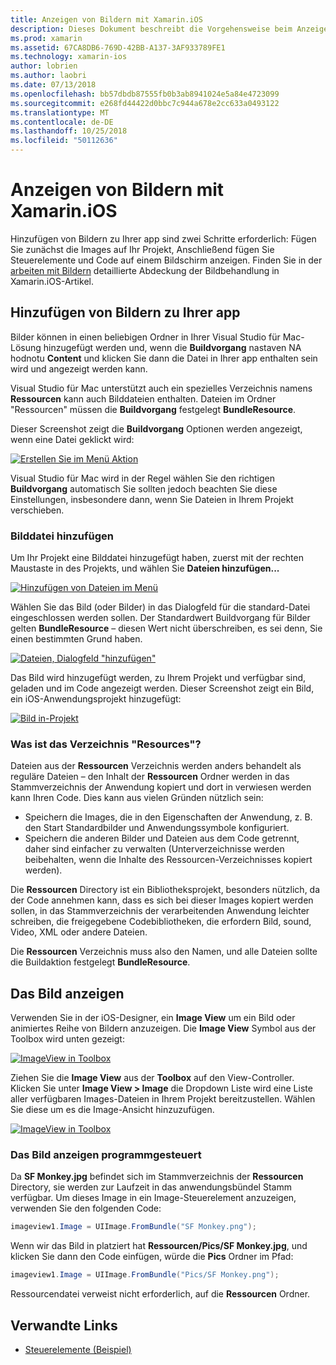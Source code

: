 ```yaml
---
title: Anzeigen von Bildern mit Xamarin.iOS
description: Dieses Dokument beschreibt die Vorgehensweise beim Anzeigen von Bildern in Xamarin.iOS. Hinzufügen von Bildern zu einer app wird hierin, entweder programmgesteuert oder über das iOS-Designer.
ms.prod: xamarin
ms.assetid: 67CA8DB6-769D-42BB-A137-3AF933789FE1
ms.technology: xamarin-ios
author: lobrien
ms.author: laobri
ms.date: 07/13/2018
ms.openlocfilehash: bb57dbdb87555fb0b3ab8941024e5a84e4723099
ms.sourcegitcommit: e268fd44422d0bbc7c944a678e2cc633a0493122
ms.translationtype: MT
ms.contentlocale: de-DE
ms.lasthandoff: 10/25/2018
ms.locfileid: "50112636"
---
```

# <a name="displaying-images-with-xamarinios"></a>Anzeigen von Bildern mit Xamarin.iOS

Hinzufügen von Bildern zu Ihrer app sind zwei Schritte erforderlich: Fügen Sie zunächst die Images auf Ihr Projekt, Anschließend fügen Sie Steuerelemente und Code auf einem Bildschirm anzeigen. Finden Sie in der [arbeiten mit Bildern](~/ios/app-fundamentals/images-icons/index.md) detaillierte Abdeckung der Bildbehandlung in Xamarin.iOS-Artikel.

## <a name="adding-images-to-your-app"></a>Hinzufügen von Bildern zu Ihrer app

Bilder können in einen beliebigen Ordner in Ihrer Visual Studio für Mac-Lösung hinzugefügt werden und, wenn die **Buildvorgang** nastaven NA hodnotu **Content** und klicken Sie dann die Datei in Ihrer app enthalten sein wird und angezeigt werden kann.

Visual Studio für Mac unterstützt auch ein spezielles Verzeichnis namens **Ressourcen** kann auch Bilddateien enthalten. Dateien im Ordner "Ressourcen" müssen die **Buildvorgang** festgelegt **BundleResource**.

Dieser Screenshot zeigt die **Buildvorgang** Optionen werden angezeigt, wenn eine Datei geklickt wird:

 [![](image-images/image30a.png "Erstellen Sie im Menü Aktion")](image-images/image30a.png#lightbox)

Visual Studio für Mac wird in der Regel wählen Sie den richtigen **Buildvorgang** automatisch Sie sollten jedoch beachten Sie diese Einstellungen, insbesondere dann, wenn Sie Dateien in Ihrem Projekt verschieben.

### <a name="adding-an-image-file"></a>Bilddatei hinzufügen

Um Ihr Projekt eine Bilddatei hinzugefügt haben, zuerst mit der rechten Maustaste in des Projekts, und wählen Sie **Dateien hinzufügen...**

 [![](image-images/image31a.png "Hinzufügen von Dateien im Menü")](image-images/image31a.png#lightbox)

Wählen Sie das Bild (oder Bilder) in das Dialogfeld für die standard-Datei eingeschlossen werden sollen. Der Standardwert Buildvorgang für Bilder gelten **BundleResource** – diesen Wert nicht überschreiben, es sei denn, Sie einen bestimmten Grund haben.

 [![](image-images/image32a.png "Dateien, Dialogfeld \"hinzufügen\"")](image-images/image32a.png#lightbox)

Das Bild wird hinzugefügt werden, zu Ihrem Projekt und verfügbar sind, geladen und im Code angezeigt werden. Dieser Screenshot zeigt ein Bild, ein iOS-Anwendungsprojekt hinzugefügt:

 [![](image-images/image33a.png "Bild in-Projekt")](image-images/image33a.png#lightbox)

### <a name="what-is-the-resources-directory"></a>Was ist das Verzeichnis "Resources"?

Dateien aus der **Ressourcen** Verzeichnis werden anders behandelt als reguläre Dateien – den Inhalt der **Ressourcen** Ordner werden in das Stammverzeichnis der Anwendung kopiert und dort in verwiesen werden kann Ihren Code. Dies kann aus vielen Gründen nützlich sein:

-  Speichern die Images, die in den Eigenschaften der Anwendung, z. B. den Start Standardbilder und Anwendungssymbole konfiguriert.
-  Speichern die anderen Bilder und Dateien aus dem Code getrennt, daher sind einfacher zu verwalten (Unterverzeichnisse werden beibehalten, wenn die Inhalte des Ressourcen-Verzeichnisses kopiert werden).


Die **Ressourcen** Directory ist ein Bibliotheksprojekt, besonders nützlich, da der Code annehmen kann, dass es sich bei dieser Images kopiert werden sollen, in das Stammverzeichnis der verarbeitenden Anwendung leichter schreiben, die freigegebene Codebibliotheken, die erfordern Bild, sound, Video, XML oder andere Dateien.

Die **Ressourcen** Verzeichnis muss also den Namen, und alle Dateien sollte die Buildaktion festgelegt **BundleResource**.

## <a name="displaying-the-image"></a>Das Bild anzeigen

Verwenden Sie in der iOS-Designer, ein **Image View** um ein Bild oder animiertes Reihe von Bildern anzuzeigen. Die **Image View** Symbol aus der Toolbox wird unten gezeigt:

 [![](image-images/image35a.png "ImageView in Toolbox")](image-images/image35.png#lightbox)

Ziehen Sie die **Image View** aus der **Toolbox** auf den View-Controller. Klicken Sie unter **Image View > Image** die Dropdown Liste wird eine Liste aller verfügbaren Images-Dateien in Ihrem Projekt bereitzustellen. Wählen Sie diese um es die Image-Ansicht hinzuzufügen.

 [![](image-images/image36a.png "ImageView in Toolbox")](image-images/image36.png#lightbox)

### <a name="displaying-the-image-programmatically"></a>Das Bild anzeigen programmgesteuert

Da **SF Monkey.jpg** befindet sich im Stammverzeichnis der **Ressourcen** Directory, sie werden zur Laufzeit in das anwendungsbündel Stamm verfügbar. Um dieses Image in ein Image-Steuerelement anzuzeigen, verwenden Sie den folgenden Code:

```csharp
imageview1.Image = UIImage.FromBundle("SF Monkey.png");
```

Wenn wir das Bild in platziert hat **Ressourcen/Pics/SF Monkey.jpg**, und klicken Sie dann den Code einfügen, würde die **Pics** Ordner im Pfad:

```csharp
imageview1.Image = UIImage.FromBundle("Pics/SF Monkey.png");
```

Ressourcendatei verweist nicht erforderlich, auf die **Ressourcen** Ordner.

## <a name="related-links"></a>Verwandte Links

- [Steuerelemente (Beispiel)](https://developer.xamarin.com/samples/Controls/)
